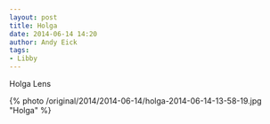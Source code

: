 ```yaml
---
layout: post
title: Holga
date: 2014-06-14 14:20
author: Andy Eick
tags: 
- Libby
---
```

Holga Lens

{% photo /original/2014/2014-06-14/holga-2014-06-14-13-58-19.jpg "Holga" %}
